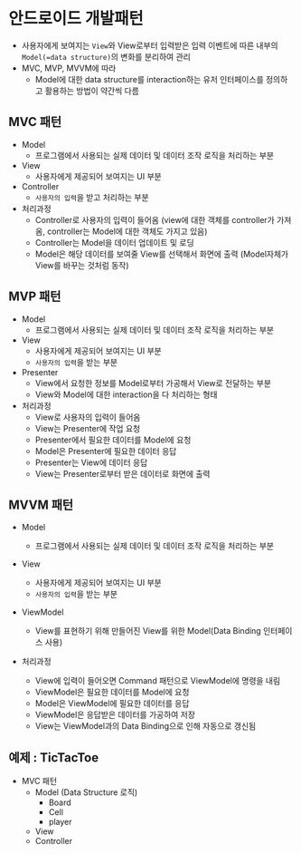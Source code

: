 # 안드로이드 개발패턴

- 사용자에게 보여지는 `View`와 View로부터 입력받은 입력 이벤트에 따른 내부의 `Model(=data structure)`의 변화를 분리하여 관리
- MVC, MVP, MVVM에 따라
  - Model에 대한 data structure를 interaction하는 유저 인터페이스를 정의하고 활용하는 방법이 약간씩 다름

## MVC 패턴
- Model
  - 프로그램에서 사용되는 실제 데이터 및 데이터 조작 로직을 처리하는 부분
- View
  - 사용자에게 제공되어 보여지는 UI 부분
- Controller
  - `사용자의 입력`을 받고 처리하는 부분 
- 처리과정
  - Controller로 사용자의 입력이 들어옴 (view에 대한 객체를 controller가 가져옴, controller는 Model에 대한 객체도 가지고 있음)
  - Controller는 Model을 데이터 업데이트 및 로딩
  - Model은 해당 데이터를 보여줄 View를 선택해서 화면에 출력 (Model자체가 View를 바꾸는 것처럼 동작)

## MVP 패턴

- Model
  - 프로그램에서 사용되는 실제 데이터 및 데이터 조작 로직을 처리하는 부분
- View
  - 사용자에게 제공되어 보여지는 UI 부분
  - `사용자의 입력`을 받는 부분
- Presenter
  - View에서 요청한 정보를 Model로부터 가공해서 View로 전달하는 부분
  - View와 Model에 대한 interaction을 다 처리하는 형태
- 처리과정
  - View로 사용자의 입력이 들어옴
  - View는 Presenter에 작업 요청
  - Presenter에서 필요한 데이터를 Model에 요청
  - Model은 Presenter에 필요한 데이터 응답
  - Presenter는 View에 데이터 응답
  - View는 Presenter로부터 받은 데이터로 화면에 출력

## MVVM 패턴

- Model
  - 프로그램에서 사용되는 실제 데이터 및 데이터 조작 로직을 처리하는 부분
- View
  - 사용자에게 제공되어 보여지는 UI 부분
  - `사용자의 입력`을 받는 부분
- ViewModel
  - View를 표현하기 위해 만들어진 View를 위한 Model(Data Binding 인터페이스 사용)

- 처리과정
  - View에 입력이 들어오면 Command 패턴으로 ViewModel에 명령을 내림
  - ViewModel은 필요한 데이터를 Model에 요청
  - Model은 ViewModel에 필요한 데이터를 응답
  - ViewModel은 응답받은 데이터를 가공하여 저장
  - View는 ViewModel과의 Data Binding으로 인해 자동으로 갱신됨

## 예제 : TicTacToe

- MVC 패턴
  - Model (Data Structure 로직)
    - Board
    - Cell
    - player
  - View
  - Controller